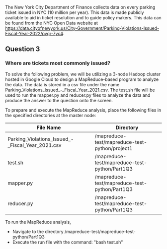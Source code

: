 The New York City Department of Finance collects data on every parking ticket issued in NYC (10 million per year). This data is made publicly available to aid in ticket resolution and to guide policy makers.
This data can be found from the NYC Open Data website at https://data.cityofnewyork.us/City-Government/Parking-Violations-Issued-Fiscal-Year-2022/pvqr-7yc4.

## Question 3
### Where are tickets most commonly issued?

To solve the following problem, we will be utilizing a 3-node Hadoop cluster hosted in Google Cloud to design a MapReduce-based program to analyze the data.
The data is stored in a csv file under the name Parking_Violations_Issued_-_Fiscal_Year_2021.csv.
The test.sh file will be used to run the mapper.py and reducer.py files to analyze the data and produce the answer to the question onto the screen.

To prepare and execute the MapReduce analysis, place the following files in the specified directories at the master node:

 File Name                                          | Directory
--------------------------------------------------- | ---------------------------------------------- 
Parking_Violations_Issued_-_Fiscal_Year_2021.csv	  | /mapreduce-test/mapreduce-test-python/project1
test.sh							                                | /mapreduce-test/mapreduce-test-python/Part1Q3
mapper.py						                                | /mapreduce-test/mapreduce-test-python/Part1Q3
reducer.py						                              | /mapreduce-test/mapreduce-test-python/Part1Q3


To run the MapReduce analysis, 
  - Navigate to the directory /mapreduce-test/mapreduce-test-python/Part1Q3
  - Execute the run file with the command: "bash test.sh"
